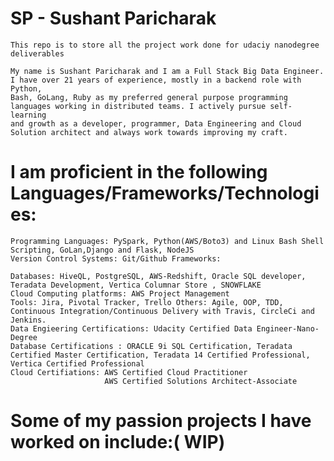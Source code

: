 # SP - Sushant Paricharak

    This repo is to store all the project work done for udaciy nanodegree deliverables

    My name is Sushant Paricharak and I am a Full Stack Big Data Engineer. I have over 21 years of experience, mostly in a backend role with Python, 
    Bash, GoLang, Ruby as my preferred general purpose programming languages working in distributed teams. I actively pursue self-learning 
    and growth as a developer, programmer, Data Engineering and Cloud Solution architect and always work towards improving my craft. 

# I am proficient in the following Languages/Frameworks/Technologies:
    Programming Languages: PySpark, Python(AWS/Boto3) and Linux Bash Shell Scripting, GoLan,Django and Flask, NodeJS 
    Version Control Systems: Git/Github Frameworks: 
    
    Databases: HiveQL, PostgreSQL, AWS-Redshift, Oracle SQL developer, Teradata Development, Vertica Columnar Store , SNOWFLAKE
    Cloud Computing platforms: AWS Project Management 
    Tools: Jira, Pivotal Tracker, Trello Others: Agile, OOP, TDD, 
    Continuous Integration/Continuous Delivery with Travis, CircleCi and Jenkins.
    Data Engieering Certifications: Udacity Certified Data Engineer-Nano-Degree
    Database Certifications : ORACLE 9i SQL Certification, Teradata Certified Master Certification, Teradata 14 Certified Professional, Vertica Certified Professional
    Cloud Certifiations: AWS Certified Cloud Practitioner 
                         AWS Certified Solutions Architect-Associate

# Some of my passion projects I have worked on include:( WIP)
